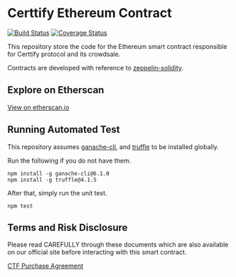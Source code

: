 # Certtify Ethereum Contract 

[![Build Status](https://travis-ci.org/certtify/certtify-eth.svg?branch=master)](https://travis-ci.org/certtify/certtify-eth)
[![Coverage Status](https://coveralls.io/repos/github/certtify/certtify-eth/badge.svg)](https://coveralls.io/github/certtify/certtify-eth)

This repository store the code for the Ethereum smart contract responsible for Certtify protocol and its crowdsale.

Contracts are developed with reference to [zeppelin-solidity](https://github.com/OpenZeppelin/zeppelin-solidity).

## Explore on Etherscan

[View on etherscan.io]()

## Running Automated Test

This repository assumes [ganache-cli](https://www.npmjs.com/package/ganache-cli), and [truffle](https://www.npmjs.com/package/truffle) to be installed globally.

Run the following if you do not have them.

```
npm install -g ganache-cli@6.1.0
npm install -g truffle@4.1.5
```

After that, simply run the unit test.

```
npm test
```

## Terms and Risk Disclosure

Please read CAREFULLY through these documents which are also available on our official site before interacting with this smart contract.

[CTF Purchase Agreement]()
